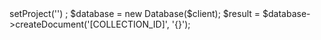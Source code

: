 <?php

use Appwrite\Client;
use Appwrite\Services\Database;

$client = new Client();

$client
    ->setProject('')
;

$database = new Database($client);

$result = $database->createDocument('[COLLECTION_ID]', '{}');
